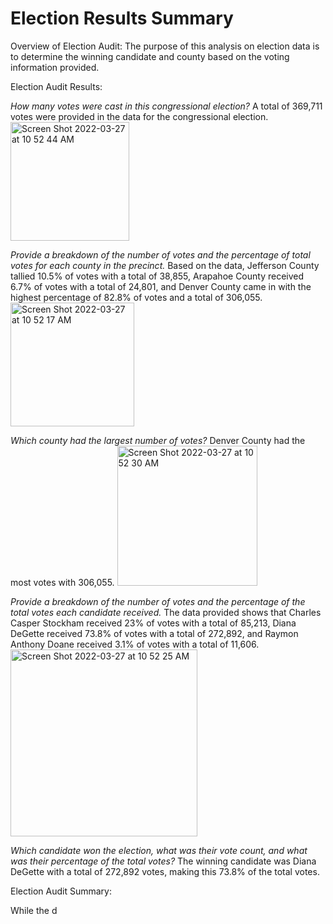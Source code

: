 # Election Results Summary

Overview of Election Audit:
The purpose of this analysis on election data is to determine the winning candidate and county based on the voting information provided. 

Election Audit Results:

<i>How many votes were cast in this congressional election?</i>
A total of 369,711 votes were provided in the data for the congressional election.
<img width="190" alt="Screen Shot 2022-03-27 at 10 52 44 AM" src="https://user-images.githubusercontent.com/100445222/160287524-1b674fc7-069d-415b-812b-ff0655a9c10c.png">

<i>Provide a breakdown of the number of votes and the percentage of total votes for each county in the precinct.</i>
Based on the data, Jefferson County tallied 10.5% of votes with a total of 38,855, Arapahoe County received 6.7% of votes with a total of 24,801, and Denver County came in with the highest percentage of 82.8% of votes and a total of 306,055.  
<img width="198" alt="Screen Shot 2022-03-27 at 10 52 17 AM" src="https://user-images.githubusercontent.com/100445222/160287518-7097528d-56d8-4659-8450-039552549737.png">

<i>Which county had the largest number of votes?</i>
Denver County had the most votes with 306,055.
<img width="224" alt="Screen Shot 2022-03-27 at 10 52 30 AM" src="https://user-images.githubusercontent.com/100445222/160287552-2e2bbb01-0c76-41d3-b248-ca2ef5919167.png">

<i>Provide a breakdown of the number of votes and the percentage of the total votes each candidate received.</i>
The data provided shows that Charles Casper Stockham received 23% of votes with a total of 85,213, Diana DeGette received 73.8% of votes with a total of 272,892, and Raymon Anthony Doane received 3.1% of votes with a total of 11,606.
<img width="299" alt="Screen Shot 2022-03-27 at 10 52 25 AM" src="https://user-images.githubusercontent.com/100445222/160287638-0e93fae1-45cc-4307-bf85-285998ab75db.png">

<i>Which candidate won the election, what was their vote count, and what was their percentage of the total votes?</i>
The winning candidate was Diana DeGette with a total of 272,892 votes, making this 73.8% of the total votes.

Election Audit Summary:

While the d
